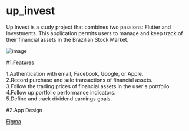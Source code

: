# up_invest

Up Invest is a study project that combines two passions: Flutter and Investments. This application permits users to manage and keep track of their financial assets in the Brazilian Stock Market.

![image](https://user-images.githubusercontent.com/63312497/218830458-7a252f36-bb21-4245-ae86-972222a3e99a.png)

#1.Features  

1.Authentication with email, Facebook, Google, or Apple.  
2.Record purchase and sale transactions of financial assets.  
3.Follow the trading prices of financial assets in the user's portfolio.  
4.Follow up portfolio performance indicators.  
5.Define and track dividend earnings goals.

#2.App Design

[Figma](https://www.figma.com/file/08ZVkGn3hlLds8UAslFEyb/Up-Invest?node-id=0%3A1&t=RjiezRBzMjBJl3fh-0)



